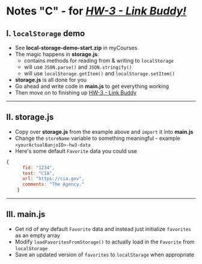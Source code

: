 # Notes "C" - for [*HW-3 - Link Buddy!*](hw-3.md)

## I. `localStorage` demo

- See **local-storage-demo-start.zip** in myCourses
- The magic happens in **storage.js**:
  - contains methods for reading from & writing to `localStorage`
  - will use `JSON.parse()` and `JSON.stringify()`
  - will use `localStorage.getItem()` and `localStorage.setItem()`
- **storage.js** is all done for you
- Go ahead and write code in **main.js** to get everything working
- Then move on to finishing up [HW-3 - Link Buddy](hw-3.md)

<hr>

## II. storage.js
- Copy over **storage.js** from the example above and `import` it into **main.js**
- Change the `storeName` variable to something meaningful - example `<yourActualBanjoID>-hw3-data`
- Here's some default `Favorite` data you could use

```js
{
      fid: "1234",
      text: "CIA", 
      url: "https://cia.gov", 
      comments: "The Agency."
    }
```

<hr>

## III. main.js
- Get rid of any default `Favorite` data and instead just initialize `favorites` as an empty array
- Modify `loadFavoritesFromStorage()` to actually load in the `Favorite` from `localStorage`
- Save an updated version of `favorites` to `localStorage` when appropriate
